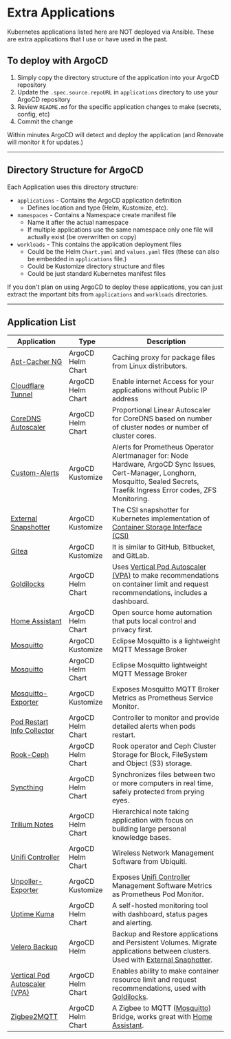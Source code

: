 # Extra Applications

Kubernetes applications listed here are NOT deployed via Ansible.  These are extra applications that I use or have used in the past.

## To deploy with ArgoCD

1. Simply copy the directory structure of the application into your ArgoCD repository
2. Update the `.spec.source.repoURL` in `applications` directory to use your ArgoCD repository
3. Review `README.md` for the specific application changes to make (secrets, config, etc)
4. Commit the change

Within minutes ArgoCD will detect and deploy the application (and Renovate will monitor it for updates.)

---

## Directory Structure for ArgoCD

Each Application uses this directory structure:

* `applications` - Contains the ArgoCD application definition
  * Defines location and type (Helm, Kustomize, etc).
* `namespaces` - Contains a Namespace create manifest file
  * Name it after the actual namespace
  * If multiple applications use the same namespace only one file will actually exist (be overwritten on copy)
* `workloads` - This contains the application deployment files
  * Could be the Helm `Chart.yaml` and `values.yaml` files (these can also be embedded in `applications` file.)
  * Could be Kustomize directory structure and files
  * Could be just standard Kubernetes manifest files

If you don't plan on using ArgoCD to deploy these applications, you can just extract the important bits from `applications` and `workloads` directories.

---

## Application List

| Application | Type | Description |
| ----- | ----------- |-----------------|
| [Apt-Cacher NG](./apps/apt-cacher-ng-argocd-helm/)| ArgoCD Helm Chart | Caching proxy for package files from Linux distributors. |
| [Cloudflare Tunnel](./apps/cloudflared-tunnel-argocd-helm/)| ArgoCD Helm Chart | Enable internet Access for your applications without Public IP address |
| [CoreDNS Autoscaler](./apps/coredns-autoscaler-argocd-helm/)| ArgoCD Helm Chart | Proportional Linear Autoscaler for CoreDNS based on number of cluster nodes or number of cluster cores. |
| [Custom-Alerts](./apps/custom-alerts/)| ArgoCD Kustomize | Alerts for Prometheus Operator Alertmanager for: Node Hardware, ArgoCD Sync Issues, Cert-Manager, Longhorn, Mosquitto, Sealed Secrets, Traefik Ingress Error codes, ZFS Monitoring. |
| [External Snapshotter](./apps/external-snapshotter-argocd-kustomize/)| ArgoCD Kustomize | The CSI snapshotter for Kubernetes implementation of [Container Storage Interface (CSI)](https://github.com/container-storage-interface/spec) |
| [Gitea](./apps/gitea-argocd-kustomize/) | ArgoCD Kustomize | It is similar to GitHub, Bitbucket, and GitLab. |
| [Goldilocks](./apps/goldilocks/) | ArgoCD Helm Chart | Uses [Vertical Pod Autoscaler (VPA)](./apps/vpa/) to make recommendations on container limit and request recommendations, includes a dashboard. |
| [Home Assistant](./apps/home-assistant-argocd-helm/) | ArgoCD Helm Chart | Open source home automation that puts local control and privacy first.|
| [Mosquitto](./apps/mosquitto/) | ArgoCD Kustomize | Eclipse Mosquitto is a lightweight MQTT Message Broker |
| [Mosquitto](./apps/mosquitto-argocd-helm/) | ArgoCD Helm Chart | Eclipse Mosquitto lightweight MQTT Message Broker |
| [Mosquitto-Exporter](./apps/mosquitto-exporter/) |  ArgoCD Kustomize | Exposes Mosquitto MQTT Broker Metrics as Prometheus Service Monitor. |
| [Pod Restart Info Collector](./apps/pod-restart-info-collector/) | ArgoCD Helm Chart | Controller to monitor and provide detailed alerts when pods restart. |
| [Rook-Ceph](./apps/rook-ceph-argocd-helm/) | ArgoCD Helm Chart | Rook operator and Ceph Cluster Storage for Block, FileSystem and Object (S3) storage. |
| [Syncthing](./apps/syncthing-argocd-helm/) | ArgoCD Helm Chart | Synchronizes files between two or more computers in real time, safely protected from prying eyes. |
| [Trilium Notes](./apps/trilium-notes-argocd-helm/) | ArgoCD Helm Chart | Hierarchical note taking application with focus on building large personal knowledge bases. |
| [Unifi Controller](./apps/unifi-controller-argocd-helm/) | ArgoCD Helm Chart | Wireless Network Management Software from Ubiquiti. |
| [Unpoller-Exporter](./apps/unpoller-exporter/) | ArgoCD Kustomize | Exposes [Unifi Controller](./apps/unifi-controller-argocd-helm/) Management Software Metrics as Prometheus Pod Monitor. |
| [Uptime Kuma](./apps/uptime-kuma-argocd-helm/) | ArgoCD Helm Chart | A self-hosted monitoring tool with dashboard, status pages and alerting. |
| [Velero Backup](./apps/velero-argocd-helm/) | ArgoCD Helm | Backup and Restore applications and Persistent Volumes. Migrate applications between clusters. Used with [External Snaphotter](./apps/external-snapshotter-argocd-kustomize/).|
| [Vertical Pod Autoscaler (VPA)](./apps/vpa/) | ArgoCD Helm Chart | Enables ability to make container resource limit and request recommendations, used with [Goldilocks](./apps/goldilocks/). |
| [Zigbee2MQTT](./apps/zigbee2mqtt-argocd-helm/) | ArgoCD Helm Chart |A Zigbee to MQTT ([Mosquitto](./apps/mosquitto-argocd-helm/)) Bridge, works great with [Home Assistant](./apps/home-assistant-argocd-helm/).
